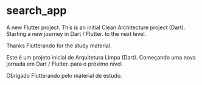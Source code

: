 # search_app

A new Flutter project.
This is an initial Clean Architecture project (Dart). Starting a new journey in Dart / Flutter. to the next level.

Thanks Flutterando for the study material.

Este é um projeto inicial de Arquitetura Limpa (Dart). Começando uma nova jornada em Dart / Flutter. para o próximo nível.


Obrigado Flutterando pelo material de estudo.
